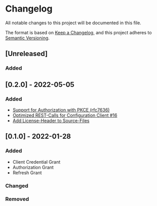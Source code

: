 # Changelog
All notable changes to this project will be documented in this file.

The format is based on [Keep a Changelog](https://keepachangelog.com/en/1.0.0/),
and this project adheres to [Semantic Versioning](https://semver.org/spec/v2.0.0.html).
## [Unreleased]
### Added

## [0.2.0] - 2022-05-05
### Added
* [Support for Authorization with PKCE (rfc7636)](https://github.com/tmseidel/simple-oauth-server/issues/19)
* [Optimized REST-Calls for Configuration Client #16](https://github.com/tmseidel/simple-oauth-server/issues/16)
* [Add License-Header to Source-Files](https://github.com/tmseidel/simple-oauth-server/issues/9)

## [0.1.0] - 2022-01-28
### Added
* Client Credential Grant
* Authorization Grant
* Refresh Grant
### Changed

### Removed

